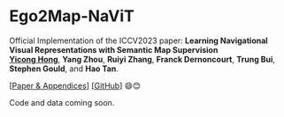 # Ego2Map-NaViT
Official Implementation of the ICCV2023 paper: **Learning Navigational Visual Representations with Semantic Map Supervision**<br>
[**Yicong Hong**](http://www.yiconghong.me/), **Yang Zhou**, **Ruiyi Zhang**, **Franck Dernoncourt**, **Trung Bui**, **Stephen Gould**, and **Hao Tan**.

[[Paper & Appendices](https://arxiv.org/abs/2307.12335)] [[GitHub](https://github.com/YicongHong/Ego2Map-NaViT)] 😄😊

Code and data coming soon.

